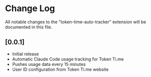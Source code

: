 # Change Log

All notable changes to the "token-time-auto-tracker" extension will be documented in this file.

## [0.0.1]

- Initial release
- Automatic Claude Code usage tracking for Token Ti.me
- Pushes usage data every 15 minutes
- User ID configuration from Token Ti.me website